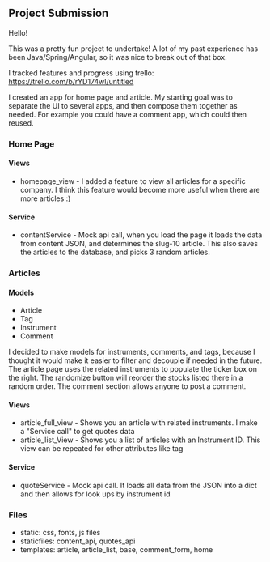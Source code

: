 ## Project Submission
Hello!

This was a pretty fun project to undertake! A lot of my past experience has been Java/Spring/Angular, so it was nice to 
break out of that box. 

I tracked features and progress using trello: https://trello.com/b/rYD174wl/untitled

I created an app for home page and article. My starting goal was to separate the UI to several apps, and then compose 
them together as needed. For example you could have a comment app, which could then reused. 


### Home Page
#### Views
* homepage_view - I added a feature to view all articles for a specific company. I think this feature would become more useful
  when there are more articles :) 
#### Service
* contentService - Mock api call, when you load the page it loads the data from content JSON, and determines the slug-10
  article. This also saves the articles to the database, and picks 3 random articles.
  
### Articles 
#### Models
* Article 
* Tag 
* Instrument
* Comment

I decided to make models for instruments, comments, and tags, because I thought it would make it easier to filter and decouple if needed
in the future. The article page uses the related instruments to populate the ticker box on the right. The randomize button will
reorder the stocks listed there in a random order. The comment section allows anyone to post a comment. 

#### Views
* article_full_view - Shows you an article with related instruments. I make a "Service call" to get quotes data
* article_list_View - Shows you a list of articles with an Instrument ID. This view can be repeated for other attributes like tag

#### Service
* quoteService - Mock api call. It loads all data from the JSON into a dict and then allows for look ups by 
instrument id

### Files
* static: css, fonts, js files
* staticfiles: content_api, quotes_api
* templates: article, article_list, base, comment_form, home

